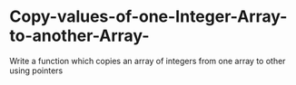 # Copy-values-of-one-Integer-Array-to-another-Array-
Write a function which copies an array of integers from one array to other using pointers
